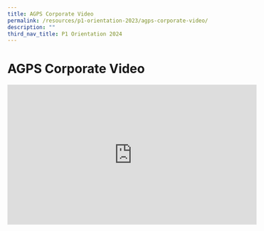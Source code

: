 ```yaml
---
title: AGPS Corporate Video
permalink: /resources/p1-orientation-2023/agps-corporate-video/
description: ""
third_nav_title: P1 Orientation 2024
---
```

AGPS Corporate Video
====================
<div class="bp-youtube">
<iframe width="560" height="315" src="https://www.youtube.com/embed/pPEOU_3jYP4" title="YouTube video player" frameborder="0" allow="accelerometer; autoplay; clipboard-write; encrypted-media; gyroscope; picture-in-picture" allowfullscreen=""></iframe>
</div>